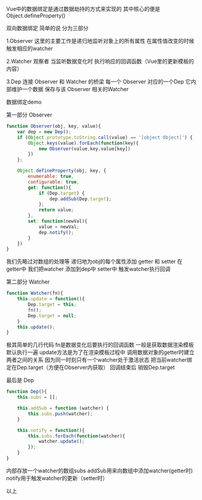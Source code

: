 Vue中的数据绑定是通过数据劫持的方式来实现的 其中核心的便是 Object.defineProperty()

双向数据绑定 简单的说 分为三部分

1.Observer 这里的主要工作是递归地监听对象上的所有属性 在属性值改变的时候 触发相应的watcher

2.Watcher 观察者 当监听数据变化时 执行响应的回调函数（Vue里的更新模板的内容）

3.Dep 连接 Observer 和 Watcher 的桥梁 每一个 Observer 对应的一个Dep 它内部维护一个数据 保存与该 Observer 相关的Watcher

数据绑定demo

第一部分 Observer

```javascript
function Observer(obj, key, value){
	var dep = new Dep();
	if (Object.prototype.toString.call(value) == '[object Object]') {
		Object.keys(value).forEach(function(key){
			new Observer(value,key,value[key])
		})
	};

	Object.defineProperty(obj, key, {
		enumerable: true,
    	configurable: true,
    	get: function(){
    		if (Dep.target) {
    			dep.addSub(Dep.target);
    		};
    		return value;
    	},
    	set: function(newVal){
    		value = newVal;
    		dep.notify();
    	}
	})
}
```

我们先略过对数组的处理等 递归地为obj的每个属性添加 getter 和 setter 在getter中 我们把watcher 添加到dep中 setter中 触发watcher执行回调

第二部分 Watcher

```javascript
function Watcher(fn){
	this.update = function(){
		Dep.target = this;
		fn();
		Dep.target = null;
	}
	this.update();
}
```

极其简单的几行代码 fn是数据变化后要执行的回调函数 一般是获取数据渲染模板 默认执行一遍 update方法是为了在渲染模板过程中 调用数据对象的getter时建立两者之间的关系 因为同一时刻只有一个watcher处于激活状态 把当前watcher绑定在Dep.target（方便在Observer内获取） 回调结束后 销毁Dep.target

最后是 Dep

```javascript
function Dep(){
	this.subs = [];

	this.addSub = function (watcher) {
		this.subs.push(watcher);
	}

	this.notify = function(){
		this.subs.forEach(function(watcher){
			watcher.update();
		});
	}
}
```

内部存放一个watcher的数组subs addSub用来向数组中添加watcher(getter时) notify用于触发watcher的更新（setter时）

以上